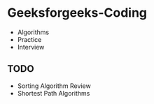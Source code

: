 # Geeksforgeeks-Coding

- Algorithms
- Practice
- Interview

## TODO

- Sorting Algorithm Review
- Shortest Path Algorithms
